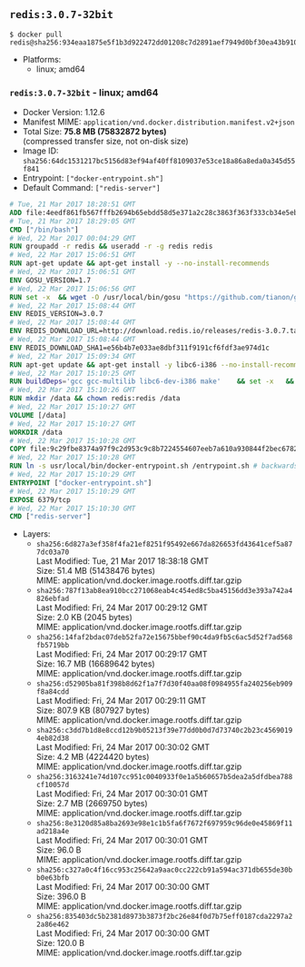 ## `redis:3.0.7-32bit`

```console
$ docker pull redis@sha256:934eaa1875e5f1b3d922472dd01208c7d2891aef7949d0bf30ea43b9105b2b39
```

-	Platforms:
	-	linux; amd64

### `redis:3.0.7-32bit` - linux; amd64

-	Docker Version: 1.12.6
-	Manifest MIME: `application/vnd.docker.distribution.manifest.v2+json`
-	Total Size: **75.8 MB (75832872 bytes)**  
	(compressed transfer size, not on-disk size)
-	Image ID: `sha256:64dc1531217bc5156d83ef94af40ff8109037e53ce18a86a8eda0a345d55f841`
-	Entrypoint: `["docker-entrypoint.sh"]`
-	Default Command: `["redis-server"]`

```dockerfile
# Tue, 21 Mar 2017 18:28:51 GMT
ADD file:4eedf861fb567fffb2694b65ebdd58d5e371a2c28c3863f363f333cb34e5eb7b in / 
# Tue, 21 Mar 2017 18:29:05 GMT
CMD ["/bin/bash"]
# Wed, 22 Mar 2017 00:04:29 GMT
RUN groupadd -r redis && useradd -r -g redis redis
# Wed, 22 Mar 2017 15:06:51 GMT
RUN apt-get update && apt-get install -y --no-install-recommends 		ca-certificates 		wget 	&& rm -rf /var/lib/apt/lists/*
# Wed, 22 Mar 2017 15:06:51 GMT
ENV GOSU_VERSION=1.7
# Wed, 22 Mar 2017 15:06:56 GMT
RUN set -x 	&& wget -O /usr/local/bin/gosu "https://github.com/tianon/gosu/releases/download/$GOSU_VERSION/gosu-$(dpkg --print-architecture)" 	&& wget -O /usr/local/bin/gosu.asc "https://github.com/tianon/gosu/releases/download/$GOSU_VERSION/gosu-$(dpkg --print-architecture).asc" 	&& export GNUPGHOME="$(mktemp -d)" 	&& gpg --keyserver ha.pool.sks-keyservers.net --recv-keys B42F6819007F00F88E364FD4036A9C25BF357DD4 	&& gpg --batch --verify /usr/local/bin/gosu.asc /usr/local/bin/gosu 	&& rm -r "$GNUPGHOME" /usr/local/bin/gosu.asc 	&& chmod +x /usr/local/bin/gosu 	&& gosu nobody true
# Wed, 22 Mar 2017 15:08:44 GMT
ENV REDIS_VERSION=3.0.7
# Wed, 22 Mar 2017 15:08:44 GMT
ENV REDIS_DOWNLOAD_URL=http://download.redis.io/releases/redis-3.0.7.tar.gz
# Wed, 22 Mar 2017 15:08:44 GMT
ENV REDIS_DOWNLOAD_SHA1=e56b4b7e033ae8dbf311f9191cf6fdf3ae974d1c
# Wed, 22 Mar 2017 15:09:34 GMT
RUN apt-get update && apt-get install -y libc6-i386 --no-install-recommends && rm -rf /var/lib/apt/lists/*
# Wed, 22 Mar 2017 15:10:25 GMT
RUN buildDeps='gcc gcc-multilib libc6-dev-i386 make' 	&& set -x 	&& apt-get update && apt-get install -y $buildDeps --no-install-recommends 	&& rm -rf /var/lib/apt/lists/* 	&& wget -O redis.tar.gz "$REDIS_DOWNLOAD_URL" 	&& echo "$REDIS_DOWNLOAD_SHA1 *redis.tar.gz" | sha1sum -c - 	&& mkdir -p /usr/src/redis 	&& tar -xzf redis.tar.gz -C /usr/src/redis --strip-components=1 	&& rm redis.tar.gz 	&& make -C /usr/src/redis 32bit 	&& make -C /usr/src/redis install 	&& rm -r /usr/src/redis 	&& apt-get purge -y --auto-remove $buildDeps
# Wed, 22 Mar 2017 15:10:26 GMT
RUN mkdir /data && chown redis:redis /data
# Wed, 22 Mar 2017 15:10:27 GMT
VOLUME [/data]
# Wed, 22 Mar 2017 15:10:27 GMT
WORKDIR /data
# Wed, 22 Mar 2017 15:10:28 GMT
COPY file:9c29fbe8374a97f9c2d953c9c8b7224554607eeb7a610a930844f2bec678265c in /usr/local/bin/ 
# Wed, 22 Mar 2017 15:10:28 GMT
RUN ln -s usr/local/bin/docker-entrypoint.sh /entrypoint.sh # backwards compat
# Wed, 22 Mar 2017 15:10:29 GMT
ENTRYPOINT ["docker-entrypoint.sh"]
# Wed, 22 Mar 2017 15:10:29 GMT
EXPOSE 6379/tcp
# Wed, 22 Mar 2017 15:10:30 GMT
CMD ["redis-server"]
```

-	Layers:
	-	`sha256:6d827a3ef358f4fa21ef8251f95492e667da826653fd43641cef5a877dc03a70`  
		Last Modified: Tue, 21 Mar 2017 18:38:18 GMT  
		Size: 51.4 MB (51438476 bytes)  
		MIME: application/vnd.docker.image.rootfs.diff.tar.gzip
	-	`sha256:787f13ab8ea910bcc271068eab4c454ed8c5ba45156dd3e393a742a4826ebfad`  
		Last Modified: Fri, 24 Mar 2017 00:29:12 GMT  
		Size: 2.0 KB (2045 bytes)  
		MIME: application/vnd.docker.image.rootfs.diff.tar.gzip
	-	`sha256:14faf2bdac07deb52fa72e15675bbef90c4da9fb5c6ac5d52f7ad568fb5719bb`  
		Last Modified: Fri, 24 Mar 2017 00:29:17 GMT  
		Size: 16.7 MB (16689642 bytes)  
		MIME: application/vnd.docker.image.rootfs.diff.tar.gzip
	-	`sha256:d52905ba81f398b8d62f1a7f7d30f40aa08f0984955fa240256eb909f8a84cdd`  
		Last Modified: Fri, 24 Mar 2017 00:29:11 GMT  
		Size: 807.9 KB (807927 bytes)  
		MIME: application/vnd.docker.image.rootfs.diff.tar.gzip
	-	`sha256:c3dd7b1d8e8ccd12b9b05213f39e77dd0b0d7d73740c2b23c45690194eb82d38`  
		Last Modified: Fri, 24 Mar 2017 00:30:02 GMT  
		Size: 4.2 MB (4224420 bytes)  
		MIME: application/vnd.docker.image.rootfs.diff.tar.gzip
	-	`sha256:3163241e74d107cc951c0040933f0e1a5b60657b5dea2a5dfdbea788cf10057d`  
		Last Modified: Fri, 24 Mar 2017 00:30:01 GMT  
		Size: 2.7 MB (2669750 bytes)  
		MIME: application/vnd.docker.image.rootfs.diff.tar.gzip
	-	`sha256:8e3120d85a8ba2693e98e1c1b5fa6f7672f697959c96de0e45869f11ad218a4e`  
		Last Modified: Fri, 24 Mar 2017 00:30:01 GMT  
		Size: 96.0 B  
		MIME: application/vnd.docker.image.rootfs.diff.tar.gzip
	-	`sha256:c327a0c4f16cc953c25642a9aac0cc222cb91a594ac371db655de30bb0e63bfb`  
		Last Modified: Fri, 24 Mar 2017 00:30:00 GMT  
		Size: 396.0 B  
		MIME: application/vnd.docker.image.rootfs.diff.tar.gzip
	-	`sha256:835403dc5b2381d8973b3873f2bc26e84f0d7b75eff0187cda2297a22a86e462`  
		Last Modified: Fri, 24 Mar 2017 00:30:00 GMT  
		Size: 120.0 B  
		MIME: application/vnd.docker.image.rootfs.diff.tar.gzip
